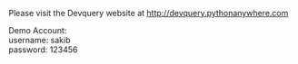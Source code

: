 Please visit the Devquery website at http://devquery.pythonanywhere.com

Demo Account: <br>
username: sakib <br>
password: 123456
